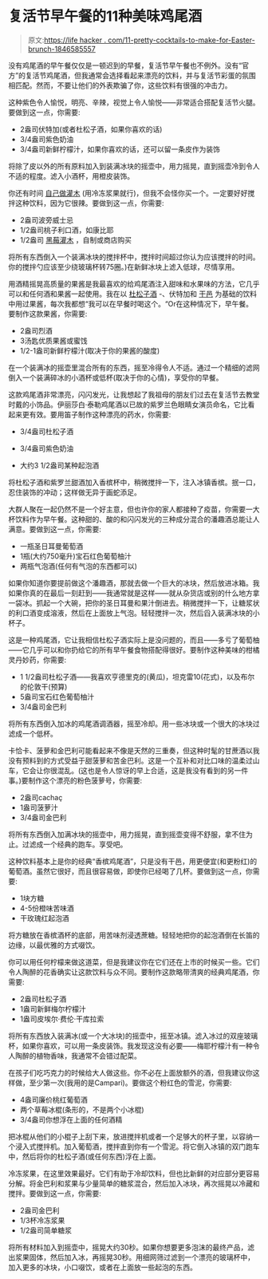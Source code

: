 # 复活节早午餐的11种美味鸡尾酒

> 原文:[https://life hacker . com/11-pretty-cocktails-to-make-for-Easter-brunch-1846585557](https://lifehacker.com/11-pretty-cocktails-to-make-for-easter-brunch-1846585557)

没有鸡尾酒的早午餐仅仅是一顿迟到的早餐，复活节早午餐也不例外。没有“官方”的复活节鸡尾酒，但我通常会选择看起来漂亮的饮料，并与复活节彩蛋的氛围相匹配。然而，不要让他们的外表欺骗了你，这些饮料有很强的冲击力。

这种紫色令人愉悦，明亮、辛辣，视觉上令人愉悦——非常适合搭配复活节火腿。要做到这一点，你需要:

*   2盎司伏特加(或者杜松子酒，如果你喜欢的话)
*   3/4盎司紫色奶油
*   3/4盎司新鲜柠檬汁，如果你喜欢的话，还可以留一条皮作为装饰

将除了皮以外的所有原料加入到装满冰块的摇壶中，用力摇晃，直到摇壶冷到令人不适的程度。滤入小酒杯，用橙皮装饰。

你还有时间 [自己做灌木](https://skillet.lifehacker.com/how-to-drink-your-way-through-your-summer-berry-haul-1837247326) (用冷冻浆果就行)，但我不会怪你买一个。一定要好好搅拌这种饮料，因为它很辣。要做到这一点，你需要:

*   2盎司波旁威士忌
*   1/2盎司桃子利口酒，如康比耶
*   1/2盎司 [黑莓灌木](https://skillet.lifehacker.com/how-to-drink-your-way-through-your-summer-berry-haul-1837247326) ，自制或商店购买

将所有东西倒入一个装满冰块的搅拌杯中，搅拌时间超过你认为应该搅拌的时间。你的搅拌勺应该至少绕玻璃杯转75圈。)在新鲜冰块上滤入低球，尽情享用。

用酒精摇晃高质量的果酱是我最喜欢的给鸡尾酒注入甜味和水果味的方法，它几乎可以和任何酒和果酱一起使用。我在以 [杜松子酒](https://skillet.lifehacker.com/3-ingredient-happy-hour-a-morning-martini-1795762230) -、伏特加和 [干邑](https://skillet.lifehacker.com/3-ingredient-happy-hour-a-sidecar-named-desire-1823807036) 为基础的饮料中用过果酱，每次我都想“我可以在早餐时喝这个。“Or在这种情况下，早午餐。要制作这款果酱，你需要:

*   2盎司烈酒
*   3汤匙优质果酱或蜜饯
*   1/2-1盎司新鲜柠檬汁(取决于你的果酱的酸度)

在一个装满冰的摇壶里混合所有的东西，摇至冷得令人不适。通过一个精细的滤网倒入一个装满碎冰的小酒杯或低杯(取决于你的心情)，享受你的早餐。

这款鸡尾酒非常漂亮，闪闪发光，让我想起了我祖母的朋友们过去在复活节去教堂时戴的小饰品。伊丽莎白·泰勒鸡尾酒以已故的紫罗兰色眼睛女演员命名，它比看起来更有效。要用笛子制作这种漂亮的药水，你需要:

*   3/4盎司杜松子酒

*   3/4盎司紫色奶油
*   大约3 1/2盎司某种起泡酒

将杜松子酒和紫罗兰甜酒加入香槟杯中，稍微搅拌一下，注入冰镇香槟。抿一口，忍住装饰的冲动；这样做无异于画蛇添足。

大群人聚在一起仍然不是一个好主意，但也许你的家人都接种了疫苗，你需要一大杯饮料作为早午餐。这种甜的、酸的和闪闪发光的三种成分混合的潘趣酒总能让人满意。要做到这一点，你需要:

*   一瓶圣日耳曼葡萄酒
*   1瓶(大约750毫升)宝石红色葡萄柚汁
*   两瓶气泡酒(任何有气泡的东西都可以)

如果你知道你要提前做这个潘趣酒，那就去做一个巨大的冰块，然后放进冰箱。我如果你真的在最后一刻赶到——我通常就是这样——就从杂货店或别的什么地方拿一袋冰。抓起一个大碗，把你的圣日耳曼和果汁倒进去。稍微搅拌一下，让糖浆状的利口酒变成溶液，然后在上面放上气泡。轻轻搅拌一次，然后舀入装满冰块的小杯子。

这是一种鸡尾酒，它让我相信杜松子酒实际上是没问题的，而且——多亏了葡萄柚——它几乎可以和你扔给它的所有早午餐食物搭配得很好。要制作这种美味的柑橘灵丹妙药，你需要:

*   1 1/2盎司杜松子酒——我喜欢亨德里克的(黄瓜)，坦克雷10(花式)，以及布尔的伦敦干(预算)
*   5盎司宝石红色葡萄柚汁
*   3/4盎司金巴利

将所有东西倒入加冰的鸡尾酒调酒器，摇至冷却。用一些冰块或一个很大的冰块过滤成一个低杯。

卡恰卡、菠萝和金巴利可能看起来不像是天然的三重奏，但这种时髦的甘蔗酒以我没有预料到的方式受益于甜菠萝和苦金巴利。这是一个互补和对比口味的温柔过山车，它会让你很混乱。(这也是令人惊讶的早上合适，这是我没有看到的另一件事。)要制作这个漂亮的粉色菠萝号，你需要:

*   2盎司cachaç
*   1盎司菠萝汁
*   3/4盎司金巴利

将所有东西倒入加满冰块的摇壶中，用力摇晃，直到摇壶变得不舒服，拿不住为止。过滤成一个经典的跑车。享受吧。

这种饮料基本上是你的经典“香槟鸡尾酒”，只是没有干邑，用更便宜(和更粉红)的葡萄酒。虽然它很好，而且很容易做，即使你已经喝了几杯。要做到这一点，你需要:

*   1块方糖
*   4-5份橙味苦味酒
*   干玫瑰红起泡酒

将方糖放在香槟酒杯的底部，用苦味剂浸透蔗糖。轻轻地把你的起泡酒倒在长笛的边缘，以最优雅的方式啜饮。

你可以用任何柠檬来做这道菜，但是我建议你在它们还在上市的时候买一些。它们令人陶醉的花香确实让这款饮料与众不同。要制作这款略带清爽的经典鸡尾酒，你需要:

*   2盎司杜松子酒
*   1盎司新鲜梅尔柠檬汁
*   1盎司皮埃尔·费伦·干库拉索

将所有东西放入装满冰(或一个大冰块)的摇壶中，摇至冰镇。滤入冰过的双座玻璃杯，如果你喜欢，可以用一条皮装饰。我发现这没有必要——梅耶柠檬汁有一种令人陶醉的植物香味，我通常不会错过配菜。

在孩子们吃巧克力的时候给大人做这些。你不必在上面放额外的酒，但我建议你这样做，至少第一次(我用的是Campari)。要做这个粉红色的雪泥，你需要:

*   4盎司廉价桃红葡萄酒
*   两个草莓冰棍(条形的，不是两个小冰棍)
*   3/4盎司你想浮在上面的任何酒精

把冰棍从他们的小棍子上刮下来，放进搅拌机或者一个足够大的杯子里，以容纳一个浸入式搅拌机。加入葡萄酒，搅拌直到你有一个雪泥。将它倒入冰镇的双门跑车中，然后将你的杜松子酒(或任何东西)浮在上面。

冷冻浆果，在这里效果最好。它们有助于冷却饮料，但也比新鲜的对应部分更容易分解。将金巴利和浆果与少量简单的糖浆混合，然后加入冰块，再次摇晃以冷藏和搅拌。要做到这一点，你需要:

*   2盎司金巴利
*   1/3杯冷冻浆果
*   1/2盎司简单糖浆

将所有材料加入到摇壶中，摇晃大约30秒。如果你想要更多泡沫的最终产品，滤出浆果固体，然后加入冰，再摇晃30秒。用细网筛过滤到一个漂亮的玻璃杯中，加入更多的冰块，小口啜饮，或者在上面放一些起泡的东西。